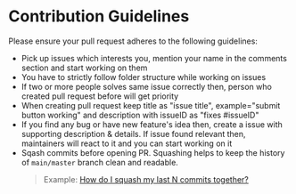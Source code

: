 # Contribution Guidelines

Please ensure your pull request adheres to the following guidelines:

- Pick up issues which interests you, mention your name in the comments section and start working on them
- You have to strictly follow folder structure while working on issues
- If two or more people solves same issue correctly then, person who created pull request before will get priority
- When creating pull request keep title as "issue title", example="submit button working" and description with issueID as "fixes #issueID"
- If you find any bug or have new feature's idea then, create a issue with supporting description & details. If issue found relevant then, maintainers will react to it and you can start working on it 
- Sqash commits before opening PR. Squashing helps to keep the history of `main/master` branch clean and readable.
    > Example: [How do I squash my last N commits together?](https://stackoverflow.com/questions/5189560/how-do-i-squash-my-last-n-commits-together)
